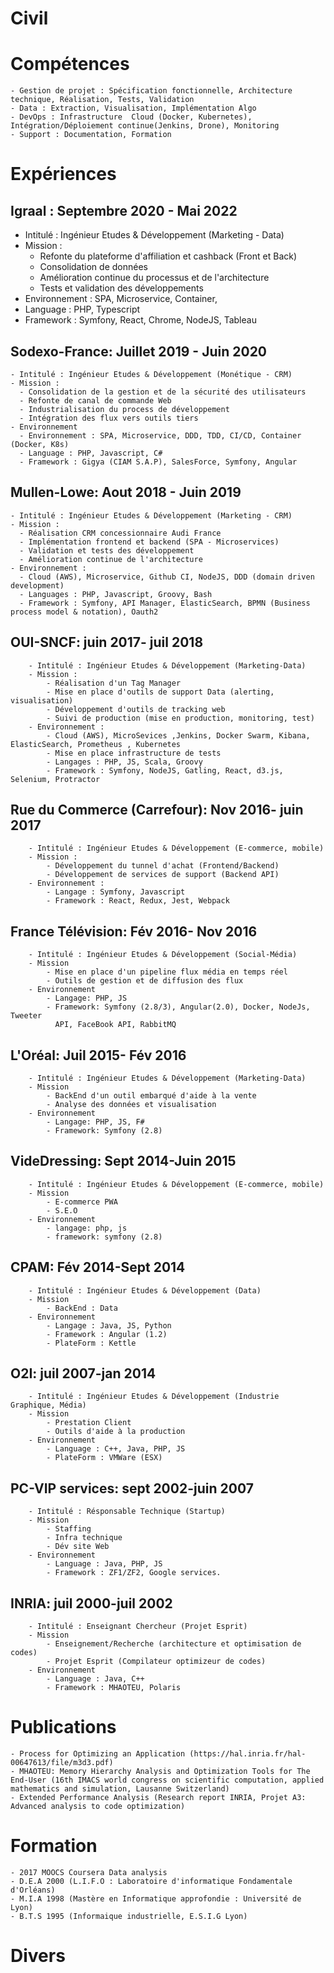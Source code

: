 # Civil
# Compétences 
	- Gestion de projet : Spécification fonctionnelle, Architecture technique, Réalisation, Tests, Validation
	- Data : Extraction, Visualisation, Implémentation Algo
	- DevOps : Infrastructure  Cloud (Docker, Kubernetes), Intégration/Déploiement continue(Jenkins, Drone), Monitoring
    - Support : Documentation, Formation 

# Expériences
## Igraal : Septembre 2020 - Mai 2022
  - Intitulé : Ingénieur Etudes & Développement (Marketing - Data)
  - Mission : 
    - Refonte du plateforme d'affiliation et cashback (Front et Back)
    - Consolidation de données
    - Amélioration continue du processus et de l'architecture
    - Tests et validation des développements
  - Environnement : SPA, Microservice, Container, 
  - Language : PHP, Typescript
  - Framework : Symfony, React, Chrome, NodeJS, Tableau
## Sodexo-France: Juillet 2019 - Juin 2020
    - Intitulé : Ingénieur Etudes & Développement (Monétique - CRM)
    - Mission :
      - Consolidation de la gestion et de la sécurité des utilisateurs
      - Refonte de canal de commande Web
      - Industrialisation du process de développement
      - Intégration des flux vers outils tiers
    - Environnement
      - Environnement : SPA, Microservice, DDD, TDD, CI/CD, Container (Docker, K8s)
      - Language : PHP, Javascript, C#
      - Framework : Gigya (CIAM S.A.P), SalesForce, Symfony, Angular
## Mullen-Lowe: Aout 2018 - Juin 2019
    - Intitulé : Ingénieur Etudes & Développement (Marketing - CRM)
    - Mission :
      - Réalisation CRM concessionnaire Audi France
      - Implémentation frontend et backend (SPA - Microservices)
      - Validation et tests des développement
      - Amélioration continue de l'architecture
    - Environnement :
      - Cloud (AWS), Microservice, Github CI, NodeJS, DDD (domain driven development)
      - Languages : PHP, Javascript, Groovy, Bash
      - Framework : Symfony, API Manager, ElasticSearch, BPMN (Business process model & notation), Oauth2 

## OUI-SNCF: juin 2017- juil 2018
		- Intitulé : Ingénieur Etudes & Développement (Marketing-Data)
		- Mission : 
			- Réalisation d'un Tag Manager
			- Mise en place d'outils de support Data (alerting, visualisation)
			- Développement d'outils de tracking web
            - Suivi de production (mise en production, monitoring, test)
		- Environnement :
			- Cloud (AWS), MicroSevices ,Jenkins, Docker Swarm, Kibana, ElasticSearch, Prometheus , Kubernetes
            - Mise en place infrastructure de tests
			- Langages : PHP, JS, Scala, Groovy
			- Framework : Symfony, NodeJS, Gatling, React, d3.js, Selenium, Protractor

## Rue du Commerce (Carrefour): Nov 2016- juin 2017
		- Intitulé : Ingénieur Etudes & Développement (E-commerce, mobile)
		- Mission :
			- Développement du tunnel d'achat (Frontend/Backend)
			- Développement de services de support (Backend API) 
		- Environnement :
			- Langage : Symfony, Javascript
			- Framework : React, Redux, Jest, Webpack

## France Télévision: Fév 2016- Nov 2016 
		- Intitulé : Ingénieur Etudes & Développement (Social-Média)
		- Mission
			- Mise en place d'un pipeline flux média en temps réel
            - Outils de gestion et de diffusion des flux
		- Environnement
			- Langage: PHP, JS 
			- Framework: Symfony (2.8/3), Angular(2.0), Docker, NodeJs, Tweeter
              API, FaceBook API, RabbitMQ
			
## L'Oréal: Juil 2015- Fév 2016 
		- Intitulé : Ingénieur Etudes & Développement (Marketing-Data)
		- Mission
			- BackEnd d'un outil embarqué d'aide à la vente
			- Analyse des données et visualisation
		- Environnement
			- Langage: PHP, JS, F# 
			- Framework: Symfony (2.8)

## VideDressing: Sept 2014-Juin 2015 
		- Intitulé : Ingénieur Etudes & Développement (E-commerce, mobile)
		- Mission
			- E-commerce PWA
			- S.E.O
		- Environnement
			- langage: php, js
			- framework: symfony (2.8)

## CPAM:  Fév 2014-Sept 2014 
		- Intitulé : Ingénieur Etudes & Développement (Data)
		- Mission
			- BackEnd : Data  
		- Environnement
			- Langage : Java, JS, Python
			- Framework : Angular (1.2)
			- PlateForm : Kettle

## O2I: juil 2007-jan 2014 
		- Intitulé : Ingénieur Etudes & Développement (Industrie Graphique, Média)
		- Mission
			- Prestation Client
			- Outils d'aide à la production
		- Environnement
			- Language : C++, Java, PHP, JS
			- PlateForm : VMWare (ESX)

## PC-VIP services: sept 2002-juin 2007
		- Intitulé : Résponsable Technique (Startup)
		- Mission
			- Staffing
			- Infra technique
			- Dév site Web
		- Environnement
			- Language : Java, PHP, JS
			- Framework : ZF1/ZF2, Google services.
## INRIA: juil 2000-juil 2002
		- Intitulé : Enseignant Chercheur (Projet Esprit) 
		- Mission
			- Enseignement/Recherche (architecture et optimisation de codes)
			- Projet Esprit (Compilateur optimizeur de codes)
		- Environnement
			- Language : Java, C++			
			- Framework : MHAOTEU, Polaris 
# Publications
	- Process for Optimizing an Application (https://hal.inria.fr/hal-00647613/file/m3d3.pdf)
	- MHAOTEU: Memory Hierarchy Analysis and Optimization Tools for The End-User (16th IMACS world congress on scientific computation, applied mathematics and simulation, Lausanne Switzerland)
	- Extended Performance Analysis (Research report INRIA, Projet A3: Advanced analysis to code optimization)
# Formation
	- 2017 MOOCS Coursera Data analysis
	- D.E.A 2000 (L.I.F.O : Laboratoire d'informatique Fondamentale d'Orléans)
	- M.I.A 1998 (Mastère en Informatique approfondie : Université de Lyon)
	- B.T.S 1995 (Informaique industrielle, E.S.I.G Lyon)
# Divers

